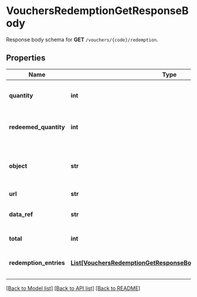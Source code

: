 # VouchersRedemptionGetResponseBody

Response body schema for **GET** `/vouchers/{code}/redemption`.

## Properties
Name | Type | Description | Notes
------------ | ------------- | ------------- | -------------
**quantity** | **int** | The maximum number of times a voucher can be redeemed. | [optional] 
**redeemed_quantity** | **int** | The number of times the voucher was redeemed successfully. | 
**object** | **str** | The type of object represented by JSON. This object stores information about redemptions in a dictionary. | [default to 'list']
**url** | **str** | URL | 
**data_ref** | **str** | Identifies the name of the attribute that contains the array of &#x60;redemption_entries&#x60;. | [default to 'redemption_entries']
**total** | **int** | Total number of redemption objects. | 
**redemption_entries** | [**List[VouchersRedemptionGetResponseBodyRedemptionEntriesItem]**](VouchersRedemptionGetResponseBodyRedemptionEntriesItem.md) | Contains the array of successful and failed redemption objects. | 

[[Back to Model list]](../README.md#documentation-for-models) [[Back to API list]](../README.md#documentation-for-api-endpoints) [[Back to README]](../README.md)


